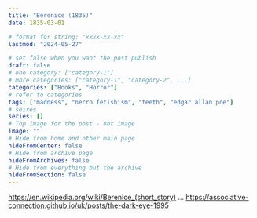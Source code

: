 ```yaml
---
title: "Berenice (1835)"
date: 1835-03-01

# format for string: "xxxx-xx-xx"
lastmod: "2024-05-27"

# set false when you want the post publish
draft: false
# one category: ["category-1"]
# more categories: ["category-1", "category-2", ...]
categories: ["Books", "Horror"]
# refer to categories
tags: ["madness", "necro fetishism", "teeth", "edgar allan poe"]
# seires
series: []
# Top image for the post - not image
image: ""
# Hide from home and other main page
hideFromCenter: false
# Hide from archive page
hideFromArchives: false
# Hide from everything but the archive
hideFromSection: false
---
```

https://en.wikipedia.org/wiki/Berenice_(short_story)
...
https://associative-connection.github.io/uk/posts/the-dark-eye-1995
<!--more-->